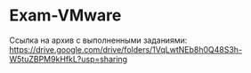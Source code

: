 # Exam-VMware
Ссылка на архив с выполненными заданиями: https://drive.google.com/drive/folders/1VqLwtNEb8h0Q48S3h-W5tuZBPM9kHfkL?usp=sharing

